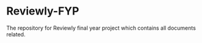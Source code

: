 # Reviewly-FYP
The repository for Reviewly final year project which contains all documents related.
